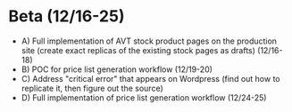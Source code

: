 # Beta (12/16-25)

- A) Full implementation of AVT stock product pages on the production site (create exact replicas of the existing stock pages as drafts) (12/16-18)
- B) POC for price list generation workflow (12/19-20)
- C) Address "critical error" that appears on Wordpress (find out how to replicate it, then figure out the source)
- D) Full implementation of price list generation workflow (12/24-25)
